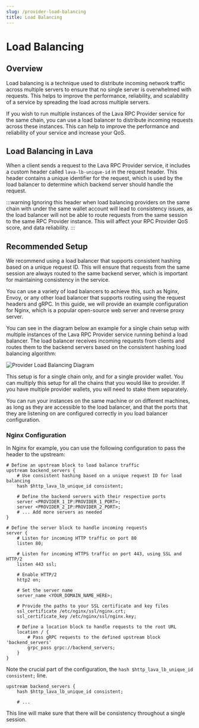 ```yaml
---
slug: /provider-load-balancing
title: Load Balancing
---
```


# Load Balancing

## Overview

Load balancing is a technique used to distribute incoming network traffic across multiple servers to ensure that no single server is overwhelmed with requests. This helps to improve the performance, reliability, and scalability of a service by spreading the load across multiple servers.

If you wish to run multiple instances of the Lava RPC Provider service for the same chain, you can use a load balancer to distribute incoming requests across these instances. This can help to improve the performance and reliability of your service and increase your QoS.

## Load Balancing in Lava

When a client sends a request to the Lava RPC Provider service, it includes a custom header called `lava-lb-unique-id` in the request header.
This header contains a unique identifier for the request, which is used by the load balancer to determine which backend server should handle the request.

:::warning
Ignoring this header when load balancing providers on the same chain with under the same wallet account will lead to consistency issues, as the load balancer will not be able to route requests from the same session to the same RPC Provider instance. This will affect your RPC Provider QoS score, and data reliability.
:::

## Recommended Setup

We recommend using a load balancer that supports consistent hashing based on a unique request ID. This will ensure that requests from the same session are always routed to the same backend server, which is important for maintaining consistency in the service.

You can use a variety of load balancers to achieve this, such as Nginx, Envoy, or any other load balancer that supports routing using the request headers and gRPC. In this guide, we will provide an example configuration for Nginx, which is a popular open-source web server and reverse proxy server.

You can see in the diagram below an example for a single chain setup with multiple instances of the Lava RPC Provider service running behind a load balancer. The load balancer receives incoming requests from clients and routes them to the backend servers based on the consistent hashing load balancing algorithm:

![Provider Load Balancing Diagram](/img/tutorial/provider/provider-load-balancing-diagram.png)

This setup is for a single chain only, and for a single provider wallet. You can multiply this setup for all the chains that you would like to provider. If you have multiple provider wallets, you will need to stake them separately.

You can run your instances on the same machine or on different machines, as long as they are accessible to the load balancer, and that the ports that they are listening on are configured correctly in you load balancer configuration.

### Nginx Configuration

In Nginx for example, you can use the following configuration to pass the header to the upstream:

```nginx
# Define an upstream block to load balance traffic
upstream backend_servers {
    # Use consistent hashing based on a unique request ID for load balancing
    hash $http_lava_lb_unique_id consistent;

    # Define the backend servers with their respective ports
    server <PROVIDER_1_IP:PROVIDER_1_PORT>;
    server <PROVIDER_2_IP:PROVIDER_2_PORT>;
    # ... Add more servers as needed
}

# Define the server block to handle incoming requests
server {
    # Listen for incoming HTTP traffic on port 80
    listen 80;

    # Listen for incoming HTTPS traffic on port 443, using SSL and HTTP/2
    listen 443 ssl;

    # Enable HTTP/2
    http2 on;

    # Set the server name
    server_name <YOUR_DOMAIN_NAME_HERE>;

    # Provide the paths to your SSL certificate and key files
    ssl_certificate /etc/nginx/ssl/nginx.crt;
    ssl_certificate_key /etc/nginx/ssl/nginx.key;

    # Define a location block to handle requests to the root URL
    location / {
        # Pass gRPC requests to the defined upstream block 'backend_servers'
        grpc_pass grpc://backend_servers;
    }
}
```

Note the crucial part of the configuration, the `hash $http_lava_lb_unique_id consistent;` line.

```nginx
upstream backend_servers {
    hash $http_lava_lb_unique_id consistent;

    # ...
```

This line will make sure that there will be consistency throughout a single session.
